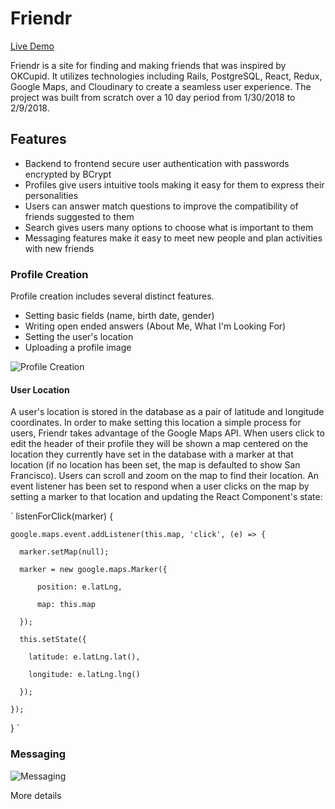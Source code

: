 # Friendr

[Live Demo](https://make-friends.herokuapp.com/)

Friendr is a site for finding and making friends that was inspired by OKCupid. It utilizes technologies including Rails, PostgreSQL, React, Redux, Google Maps, and Cloudinary to create a seamless user experience. The project was built from scratch over a 10 day period from 1/30/2018 to 2/9/2018.

## Features

* Backend to frontend secure user authentication with passwords encrypted by BCrypt
* Profiles give users intuitive tools making it easy for them to express their personalities
* Users can answer match questions to improve the compatibility of friends suggested to them
* Search gives users many options to choose what is important to them
* Messaging features make it easy to meet new people and plan activities with new friends

### Profile Creation

Profile creation includes several distinct features.

* Setting basic fields (name, birth date, gender)
* Writing open ended answers (About Me, What I'm Looking For)
* Setting the user's location
* Uploading a profile image

![Profile Creation](https://i.imgur.com/h3SqU4z.gif)

#### User Location

A user's location is stored in the database as a pair of latitude and longitude coordinates. In order to make setting this location a simple process for users, Friendr takes advantage of the Google Maps API. When users click to edit the header of their profile they will be shown a map centered on the location they currently have set in the database with a marker at that location (if no location has been set, the map is defaulted to show San Francisco). Users can scroll and zoom on the map to find their location. An event listener has been set to respond when a user clicks on the map by setting a marker to that location and updating the React Component's state:

`
listenForClick(marker) {

    google.maps.event.addListener(this.map, 'click', (e) => {

      marker.setMap(null);

      marker = new google.maps.Marker({

          position: e.latLng,

          map: this.map

      });

      this.setState({

        latitude: e.latLng.lat(),

        longitude: e.latLng.lng()

      });

    });

  }
`

### Messaging

![Messaging](https://i.imgur.com/400OXej.gif)

More details
